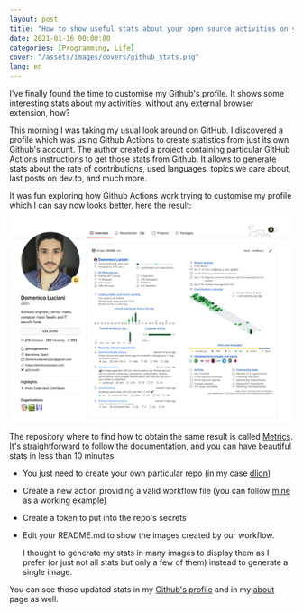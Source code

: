 ```yaml
---
layout: post
title: "How to show useful stats about your open source activities on your Github profile"
date: 2021-01-16 00:00:00
categories: [Programming, Life]
cover: "/assets/images/covers/github_stats.png"
lang: en
---
```

I've finally found the time to customise my Github's profile. It shows some interesting stats about my activities, without any external browser extension, how?

This morning I was taking my usual look around on GitHub. I discovered a profile which was using Github Actions to create statistics from just its own Github's account. The author created a project containing particular GitHub Actions instructions to get those stats from Github. It allows to generate stats about the rate of contributions, used languages, topics we care about, last posts on dev.to, and much more.

It was fun exploring how Github Actions work trying to customise my profile which I can say now looks better, here the result:

![profile](/assets/images/posts/github_profile.png)


The repository where to find how to obtain the same result is called [Metrics](https://github.com/lowlighter/metrics). It's straightforward to follow the documentation, and you can have beautiful stats in less than 10 minutes.

* You just need to create your own particular repo (in my case [dlion](https://github.com/dlion/dlion))
* Create a new action providing a valid workflow file (you can follow [mine](https://github.com/dlion/dlion/blob/main/.github/workflows/main.yml) as a working example)
* Create a token to put into the repo's secrets
* Edit your README.md to show the images created by our workflow.

    I thought to generate my stats in many images to display them as I prefer (or just not all stats but only a few of them) instead to generate a single image.

You can see those updated stats in my [Github's profile](https://github.com/DLion) and in my [about](https://domenicoluciani.com/about) page as well.
